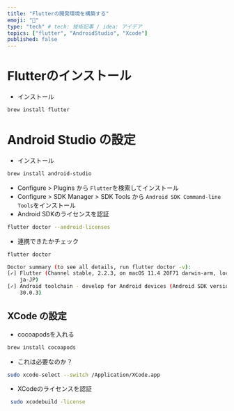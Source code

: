```yaml
---
title: "Flutterの開発環境を構築する"
emoji: "📝"
type: "tech" # tech: 技術記事 / idea: アイデア
topics: ["flutter", "AndroidStudio", "Xcode"]
published: false
---
```


# Flutterのインストール

- インストール

```sh
brew install flutter
```



# Android Studio の設定

- インストール

```sh
brew install android-studio
```

- Configure > Plugins から `Flutter`を検索してインストール
- Configure > SDK Manager > SDK Tools から `Android SDK Command-line Tools`をインストール
- Android SDKのライセンスを認証

```sh
flutter doctor --android-licenses
```

- 連携できたかチェック

```sh
flutter doctor

Doctor summary (to see all details, run flutter doctor -v):
[✓] Flutter (Channel stable, 2.2.3, on macOS 11.4 20F71 darwin-arm, locale
    ja-JP)
[✓] Android toolchain - develop for Android devices (Android SDK version
    30.0.3)
```



## XCode の設定

- cocoapodsを入れる

```sh
brew install cocoapods
```

- これは必要なのか？

```sh
sudo xcode-select --switch /Application/XCode.app
```

- XCodeのライセンスを認証

```sh
 sudo xcodebuild -license
```

